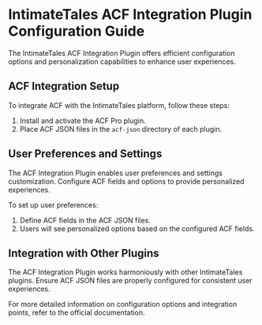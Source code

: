 # IntimateTales ACF Integration Plugin Configuration Guide

The IntimateTales ACF Integration Plugin offers efficient configuration options and personalization capabilities to enhance user experiences.

## ACF Integration Setup

To integrate ACF with the IntimateTales platform, follow these steps:

1. Install and activate the ACF Pro plugin.
2. Place ACF JSON files in the `acf-json` directory of each plugin.

## User Preferences and Settings

The ACF Integration Plugin enables user preferences and settings customization. Configure ACF fields and options to provide personalized experiences.

To set up user preferences:

1. Define ACF fields in the ACF JSON files.
2. Users will see personalized options based on the configured ACF fields.

## Integration with Other Plugins

The ACF Integration Plugin works harmoniously with other IntimateTales plugins. Ensure ACF JSON files are properly configured for consistent user experiences.

For more detailed information on configuration options and integration points, refer to the official documentation.
